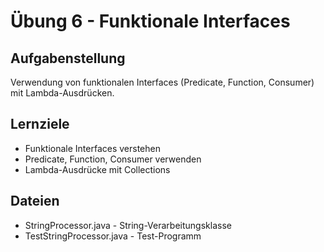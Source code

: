 # Übung 6 - Funktionale Interfaces

## Aufgabenstellung
Verwendung von funktionalen Interfaces (Predicate, Function, Consumer) mit Lambda-Ausdrücken.

## Lernziele
- Funktionale Interfaces verstehen
- Predicate, Function, Consumer verwenden
- Lambda-Ausdrücke mit Collections

## Dateien
- StringProcessor.java - String-Verarbeitungsklasse
- TestStringProcessor.java - Test-Programm

